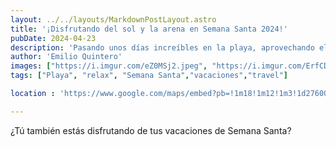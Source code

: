 ```yaml
---
layout: ../../layouts/MarkdownPostLayout.astro
title: '¡Disfrutando del sol y la arena en Semana Santa ️2024!'
pubDate: 2024-04-23
description: 'Pasando unos días increíbles en la playa, aprovechando el clima perfecto y la buena compañía. ☀️'
author: 'Emilio Quintero'
images: ["https://i.imgur.com/eZ0MSj2.jpeg", "https://i.imgur.com/ErfCDY6.jpg","https://i.imgur.com/aj14hin.jpeg"]
tags: ["Playa", "relax", "Semana Santa","vacaciones","travel"]

location : 'https://www.google.com/maps/embed?pb=!1m18!1m12!1m3!1d27600.29655368881!2d-109.44064118575753!3d26.017750661941587!2m3!1f0!2f0!3f0!3m2!1i1024!2i768!4f13.1!3m3!1m2!1s0x86b9e526677124dd%3A0xe09141dc4ddda033!2sPlaya%20San%20Juan!5e0!3m2!1ses!2smx!4v1713997066701!5m2!1ses!2smx'

---
```

 
¿Tú también estás disfrutando de tus vacaciones de Semana Santa?

